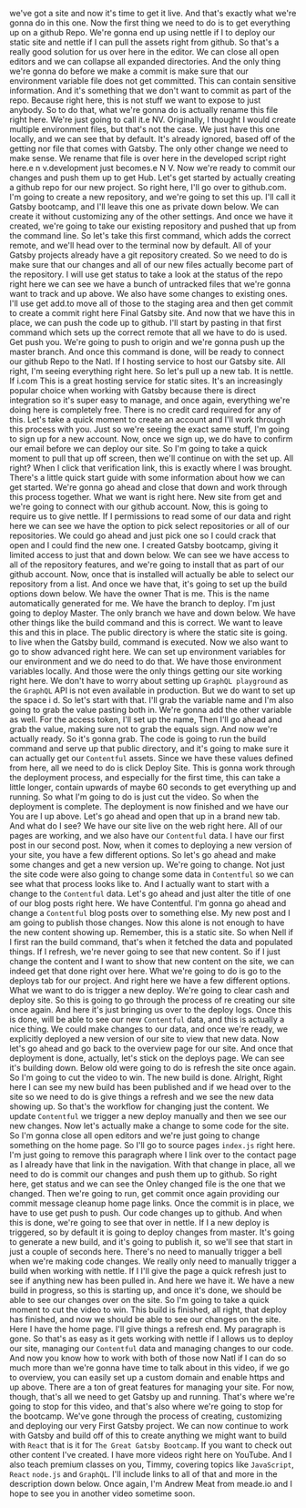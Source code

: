 we've got a site and now it's time to get it live. And that's exactly what we're gonna do in this one. Now the first thing we need to do is to get everything up on a github Repo. We're gonna end up using nettle if I to deploy our static site and nettle if I can pull the assets right from github. So that's a really good solution for us over here in the editor. We can close all open editors and we can collapse all expanded directories. And the only thing we're gonna do before we make a commit is make sure that our environment variable file does not get committed. This can contain sensitive information. And it's something that we don't want to commit as part of the repo. Because right here, this is not stuff we want to expose to just anybody. So to do that, what we're gonna do is actually rename this file right here. We're just going to call it.e NV. Originally, I thought I would create multiple environment files, but that's not the case. We just have this one locally, and we can see that by default. It's already ignored, based off of the getting nor file that comes with Gatsby. The only other change we need to make sense. We rename that file is over here in the developed script right here.e n v.development just becomes.e N V. Now we're ready to commit our changes and push them up to get Hub. Let's get started by actually creating a github repo for our new project. So right here, I'll go over to github.com. I'm going to create a new repository, and we're going to set this up. I'll call it Gatsby bootcamp, and I'll leave this one as private down below. We can create it without customizing any of the other settings. And once we have it created, we're going to take our existing repository and pushed that up from the command line. So let's take this first command, which adds the correct remote, and we'll head over to the terminal now by default. All of your Gatsby projects already have a git repository created. So we need to do is make sure that our changes and all of our new files actually become part of the repository. I will use get status to take a look at the status of the repo right here we can see we have a bunch of untracked files that we're gonna want to track and up above. We also have some changes to existing ones. I'll use get add.to move all of those to the staging area and then get commit to create a commit right here Final Gatsby site. And now that we have this in place, we can push the code up to github. I'll start by pasting in that first command which sets up the correct remote that all we have to do is used. Get push you. We're going to push to origin and we're gonna push up the master branch. And once this command is done, will be ready to connect our github Repo to the Natl. If I hosting service to host our Gatsby site. All right, I'm seeing everything right here. So let's pull up a new tab. It is nettle. If i.com This is a great hosting service for static sites. It's an increasingly popular choice when working with Gatsby because there is direct integration so it's super easy to manage, and once again, everything we're doing here is completely free. There is no credit card required for any of this. Let's take a quick moment to create an account and I'll work through this process with you. Just so we're seeing the exact same stuff, I'm going to sign up for a new account. Now, once we sign up, we do have to confirm our email before we can deploy our site. So I'm going to take a quick moment to pull that up off screen, then we'll continue on with the set up. All right? When I click that verification link, this is exactly where I was brought. There's a little quick start guide with some information about how we can get started. We're gonna go ahead and close that down and work through this process together. What we want is right here. New site from get and we're going to connect with our github account. Now, this is going to require us to give nettle. If I permissions to read some of our data and right here we can see we have the option to pick select repositories or all of our repositories. We could go ahead and just pick one so I could crack that open and I could find the new one. I created Gatsby bootcamp, giving it limited access to just that and down below. We can see we have access to all of the repository features, and we're going to install that as part of our github account. Now, once that is installed will actually be able to select our repository from a list. And once we have that, it's going to set up the build options down below. We have the owner That is me. This is the name automatically generated for me. We have the branch to deploy. I'm just going to deploy Master. The only branch we have and down below. We have other things like the build command and this is correct. We want to leave this and this in place. The public directory is where the static site is going. to live when the Gatsby build, command is executed. Now we also want to go to show advanced right here. We can set up environment variables for our environment and we do need to do that. We have those environment variables locally. And those were the only things getting our site working right here. We don't have to worry about setting up `GraphQL playground`  as the `GraphQL` API is not even available in production. But we do want to set up the space i d. So let's start with that. I'll grab the variable name and I'm also going to grab the value pasting both in. We're gonna add the other variable as well. For the access token, I'll set up the name, Then I'll go ahead and grab the value, making sure not to grab the equals sign. And now we're actually ready. So it's gonna grab. The code is going to run the build command and serve up that public directory, and it's going to make sure it can actually get our `Contentful` assets. Since we have these values defined from here, all we need to do is click Deploy Site. This is gonna work through the deployment process, and especially for the first time, this can take a little longer, contain upwards of maybe 60 seconds to get everything up and running. So what I'm going to do is just cut the video. So when the deployment is complete. The deployment is now finished and we have our You are l up above. Let's go ahead and open that up in a brand new tab. And what do I see? We have our site live on the web right here. All of our pages are working, and we also have our `Contentful` data. I have our first post in our second post. Now, when it comes to deploying a new version of your site, you have a few different options. So let's go ahead and make some changes and get a new version up. We're going to change. Not just the site code were also going to change some data in `Contentful` so we can see what that process looks like to. And I actually want to start with a change to the `Contentful` data. Let's go ahead and just alter the title of one of our blog posts right here. We have Contentful. I'm gonna go ahead and change a `Contentful` blog posts over to something else. My new post and I am going to publish those changes. Now this alone is not enough to have the new content showing up. Remember, this is a static site. So when Nell if I first ran the build command, that's when it fetched the data and populated things. If I refresh, we're never going to see that new content. So if I just change the content and I want to show that new content on the site, we can indeed get that done right over here. What we're going to do is go to the deploys tab for our project. And right here we have a few different options. What we want to do is trigger a new deploy. We're going to clear cash and deploy site. So this is going to go through the process of re creating our site once again. And here it's just bringing us over to the deploy logs. Once this is done, will be able to see our new `Contentful` data, and this is actually a nice thing. We could make changes to our data, and once we're ready, we explicitly deployed a new version of our site to view that new data. Now let's go ahead and go back to the overview page for our site. And once that deployment is done, actually, let's stick on the deploys page. We can see it's building down. Below old were going to do is refresh the site once again. So I'm going to cut the video to win. The new build is done. Alright, Right here I can see my new build has been published and if we head over to the site so we need to do is give things a refresh and we see the new data showing up. So that's the workflow for changing just the content. We update `Contentful` we trigger a new deploy manually and then we see our new changes. Now let's actually make a change to some code for the site. So I'm gonna close all open editors and we're just going to change something on the home page. So I'll go to source pages `index.js` right here. I'm just going to remove this paragraph where I link over to the contact page as I already have that link in the navigation. With that change in place, all we need to do is commit our changes and push them up to github. So right here, get status and we can see the Onley changed file is the one that we changed. Then we're going to run, get commit once again providing our commit message cleanup home page links. Once the commit is in place, we have to use get push to push. Our code changes up to github. And when this is done, we're going to see that over in nettle. If I a new deploy is triggered, so by default it is going to deploy changes from master. It's going to generate a new build, and it's going to publish it, so we'll see that start in just a couple of seconds here. There's no need to manually trigger a bell when we're making code changes. We really only need to manually trigger a build when working with nettle. If I I'll give the page a quick refresh just to see if anything new has been pulled in. And here we have it. We have a new build in progress, so this is starting up, and once it's done, we should be able to see our changes over on the site. So I'm going to take a quick moment to cut the video to win. This build is finished, all right, that deploy has finished, and now we should be able to see our changes on the site. Here I have the home page. I'll give things a refresh end. My paragraph is gone. So that's as easy as it gets working with nettle if I allows us to deploy our site, managing our `Contentful` data and managing changes to our code. And now you know how to work with both of those now Natl if I can do so much more than we're gonna have time to talk about in this video, if we go to overview, you can easily set up a custom domain and enable https and up above. There are a ton of great features for managing your site. For now, though, that's all we need to get Gatsby up and running. That's where we're going to stop for this video, and that's also where we're going to stop for the bootcamp. We've gone through the process of creating, customizing and deploying our very First Gatsby project. We can now continue to work with Gatsby and build off of this to create anything we might want to build with `React` that is it for `The Great Gatsby Bootcamp`. If you want to check out other content I've created. I have more videos right here on YouTube. And I also teach premium classes on you, Timmy, covering topics like `JavaScript`, `React` `node.js` and `GraphQL`. I'll include links to all of that and more in the description down below. Once again, I'm Andrew Meat from meade.io and I hope to see you in another video sometime soon.